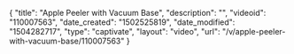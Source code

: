 {
    "title": "Apple Peeler with Vacuum Base",
    "description": "",
    "videoid": "110007563",
    "date_created": "1502525819",
    "date_modified": "1504282717",
    "type": "captivate",
    "layout": "video",
    "url": "\/v\/apple-peeler-with-vacuum-base\/110007563"
}